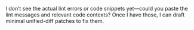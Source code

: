 I don’t see the actual lint errors or code snippets yet—could you paste the lint messages and relevant code contexts? Once I have those, I can draft minimal unified-diff patches to fix them.